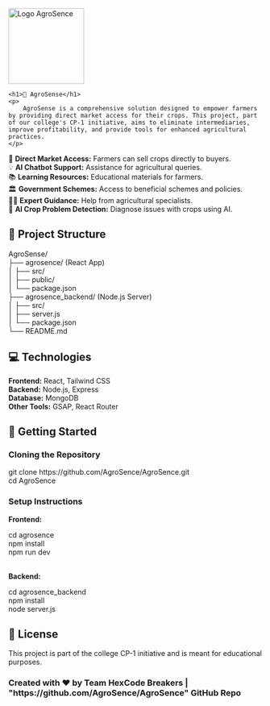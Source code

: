 <!DOCTYPE html>
<html lang="en">
<head>
    <meta charset="UTF-8">
    <meta name="viewport" content="width=device-width, initial-scale=1.0">
   
</head>
<body>
    <img src="https://github.com/user-attachments/assets/c42ebff2-0625-4550-a141-2b0a0600d872" alt="Logo AgroSence" width="150" height="auto">    

    <h1>🌱 AgroSense</h1>
    <p>
        AgroSense is a comprehensive solution designed to empower farmers by providing direct market access for their crops. This project, part of our college's CP-1 initiative, aims to eliminate intermediaries, improve profitability, and provide tools for enhanced agricultural practices.
    </p>

   🌾 <b>Direct Market Access:</b> Farmers can sell crops directly to buyers. </br>
   💡 <b>AI Chatbot Support:</b> Assistance for agricultural queries. </br>
   📚 <b>Learning Resources:</b> Educational materials for farmers. </br>
   🏛️ <b>Government Schemes:</b> Access to beneficial schemes and policies.</br>
   🧑‍🏫 <b>Expert Guidance:</b> Help from agricultural specialists. </br>
   🌱 <b>AI Crop Problem Detection:</b> Diagnose issues with crops using AI.</br>
  
<h2>📂 Project Structure </h2>
    AgroSense/</br>
        ├── agrosence/ (React App)</br>
        │   ├── src/</br>
        │   ├── public/</br>
        │   └── package.json</br>
        ├── agrosence_backend/ (Node.js Server)</br>
        │   ├── src/</br>
        │   ├── server.js</br>
        │   └── package.json</br>
        └── README.md</br>

<h2>💻 Technologies </h2>
        <b>Frontend:</b> React, Tailwind CSS </br>
        <b>Backend:</b> Node.js, Express </br>
        <b>Database:</b> MongoDB </br>
        <b>Other Tools:</b> GSAP, React Router </br>
        
<h2>🔧 Getting Started</h2>
    <h3>Cloning the Repository</h3>
        git clone https://github.com/AgroSence/AgroSence.git</br>
        cd AgroSence </br>
        <h3>Setup Instructions</h3> 
    <p><strong>Frontend:</strong></p>
        cd agrosence</br>
        npm install</br>
        npm run dev</br></br>
    <p><strong>Backend:</strong></p>
        cd agrosence_backend</br>
        npm install</br>
        node server.js</br>
       

<h2>📜 License</h2>
    <p>This project is part of the college CP-1 initiative and is meant for educational purposes.</p>


<p><h3>Created with ❤️ by Team HexCode Breakers | "https://github.com/AgroSence/AgroSence" GitHub Repo</h3></p>
 
</body>
</html>
